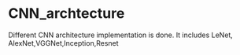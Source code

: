 # CNN_archtecture
Different CNN architecture implementation is done. It includes LeNet, AlexNet,VGGNet,Inception,Resnet
